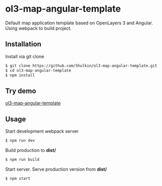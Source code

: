# ol3-map-angular-template
Default map application template based on OpenLayers 3 and Angular. Using webpack to build project.

## Installation

Install via git clone

```bash
$ git clone https://github.com/Shulkin/ol3-map-angular-template.git
$ cd ol3-map-angular-template
$ npm install
```

## Try demo

[ol3-map-angular-template](https://shulkin.github.io/ol3-map-angular-template/dist)

## Usage

Start development webpack server

```bash
$ npm run dev
```

Build production to **dist/**

```bash
$ npm run build
```

Start server. Serve production version from **dist/**

```bash
$ npm start
```
